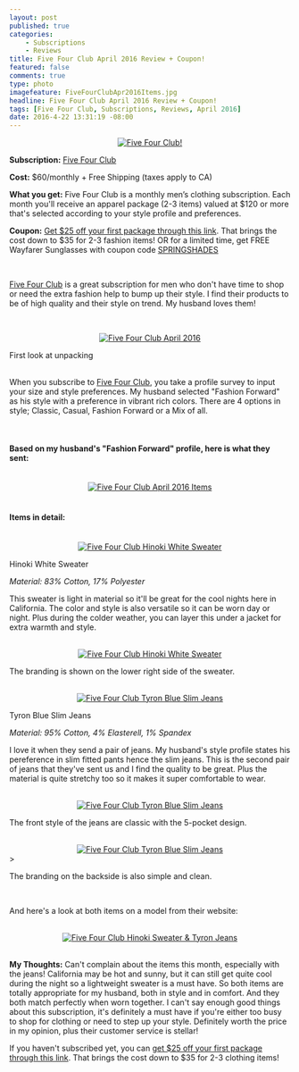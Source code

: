 ```yaml
---
layout: post
published: true
categories: 
    - Subscriptions
    - Reviews
title: Five Four Club April 2016 Review + Coupon!
featured: false
comments: true
type: photo
imagefeature: FiveFourClubApr2016Items.jpg
headline: Five Four Club April 2016 Review + Coupon!
tags: [Five Four Club, Subscriptions, Reviews, April 2016]
date: 2016-4-22 13:31:19 -08:00
---
```


<center><a href="https://www.fivefourclub.com/getstarted?referrer=RE731318" target="_blank">
<img src="/images/FiveFourClubApr2016Package.jpg" border="0" style="border:none;max-width:100%;" alt="Five Four Club!" />
</a></center>
<p><b>Subscription:</b> <a href="https://www.fivefourclub.com/getstarted?referrer=RE731318" target="_blank">Five Four Club</a></p>
<p><b>Cost:</b> $60/monthly + Free Shipping (taxes apply to CA)</p>
<p><b>What you get:</b> Five Four Club is a monthly men’s clothing subscription. Each month you'll receive an apparel package (2-3 items) valued at $120 or more that's selected according to your style profile and preferences.</p>
<p><b>Coupon:</b> <a href="https://www.fivefourclub.com/getstarted?referrer=RE731318" target="_blank">Get $25 off your first package through this link</a>. That brings the cost down to $35 for 2-3 fashion items! OR for a limited time, get FREE Wayfarer Sunglasses with coupon code <a href="https://www.fivefourclub.com/getstarted?referrer=RE731318" target="_blank">SPRINGSHADES<a href="https://www.fivefourclub.com/getstarted?referrer=RE731318" target="_blank"></p>
<br>

<p><a href="https://www.fivefourclub.com/getstarted?referrer=RE731318" target="_blank">Five Four Club</a> is a great subscription for men who don't have time to shop or need the extra fashion help to bump up their style. I find their products to be of high quality and their style on trend. My husband loves them!</p>

<br>

<p><center><a href="https://www.fivefourclub.com/getstarted?referrer=RE731318" target="_blank">
<img src="/images/FiveFourClubApr2016OpenPackage.jpg" border="0" style="border:none;max-width:100%;" alt="Five Four Club April 2016" />
</a></center></p>
<figcaption>First look at unpacking</figcaption>

<br>

<p>When you subscribe to <a href="https://www.fivefourclub.com/getstarted?referrer=RE731318" target="_blank">Five Four Club</a>, you take a profile survey to input your size and style preferences. My husband selected "Fashion Forward" as his style with a preference in vibrant rich colors. There are 4 options in style; Classic, Casual, Fashion Forward or a Mix of all.</p>

<br>

<H4>Based on my husband's "Fashion Forward" profile, here is what they sent:</H4>

<br>

<center><a href="https://www.fivefourclub.com/getstarted?referrer=RE731318" target="_blank">
<img src="/images/FiveFourClubApr2016Items.jpg" border="0" style="border:none;max-width:100%;" alt="Five Four Club April 2016 Items" />
</a></center>

<br>

<H4>Items in detail:</H4>

<br>

<center><a href="https://www.fivefourclub.com/getstarted?referrer=RE731318" target="_blank">
<img src="/images/FiveFourClubApr2016HinokiWhiteSweater.jpg" border="0" style="border:none;max-width:100%;" alt="Five Four Club Hinoki White Sweater" />
</a></center>

<DL>
<DT>Hinoki White Sweater</DT>
</DL>

<p><i>Material: 83% Cotton, 17% Polyester</i></p>

<p>This sweater is light in material so it'll be great for the cool nights here in California. The color and style is also versatile so it can be worn day or night. Plus during the colder weather, you can layer this under a jacket for extra warmth and style.</p>

<br>

<center><a href="https://www.fivefourclub.com/getstarted?referrer=RE731318" target="_blank">
<img src="/images/FiveFourClubApr2016HinokiWhiteSweater2.jpg" border="0" style="border:none;max-width:100%;" alt="Five Four Club Hinoki White Sweater" />
</a></center>

<p>The branding is shown on the lower right side of the sweater.</p>

<br>

<center><a href="https://www.fivefourclub.com/getstarted?referrer=RE731318" target="_blank">
<img src="/images/FiveFourClubApr2016TyronBlueSlimJeans.jpg" border="0" style="border:none;max-width:100%;" alt="Five Four Club Tyron Blue Slim Jeans" />
</a></center>

<DL>
<DT>Tyron Blue Slim Jeans</DT>
</DL>

<p><i>Material: 95% Cotton, 4% Elasterell, 1% Spandex</i></p>

<p>I love it when they send a pair of jeans. My husband's style profile states his pereference in slim fitted pants hence the slim jeans. This is the second pair of jeans that they've sent us and I find the quality to be great. Plus the material is quite stretchy too so it makes it super comfortable to wear.</p> 

<br>

<center><a href="https://www.fivefourclub.com/getstarted?referrer=RE731318" target="_blank">
<img src="/images/FiveFourClubApr2016TyronBlueSlimJeans2.jpg" border="0" style="border:none;max-width:100%;" alt="Five Four Club Tyron Blue Slim Jeans" />
</a></center>

<p>The front style of the jeans are classic with the 5-pocket design.</p>

<br>

<center><a href="https://www.fivefourclub.com/getstarted?referrer=RE731318" target="_blank">
<img src="/images/FiveFourClubApr2016TyronBlueSlimJeans3.jpg" border="0" style="border:none;max-width:100%;" alt="Five Four Club Tyron Blue Slim Jeans" />
</a></center>>

<p>The branding on the backside is also simple and clean.</p>

<br>

<p>And here's a look at both items on a model from their website:</p>

<br>

<center><a href="https://www.fivefourclub.com/getstarted?referrer=RE731318" target="_blank">
<img src="/images/FiveFourClubApr2016HinokiWhiteSweater3.jpg" border="0" style="border:none;max-width:100%;" alt="Five Four Club Hinoki Sweater & Tyron Jeans" />
</a></center>

<br>

<p><i class="icon-exclamation-sign"></i><b> My Thoughts:</b> Can't complain about the items this month, especially with the jeans! California may be hot and sunny, but it can still get quite cool during the night so a lightweight sweater is a must have. So both items are totally appropriate for my husband, both in style and in comfort. And they both match perfectly when worn together. I can't say enough good things about this subscription, it's definitely a must have if you're either too busy to shop for clothing or need to step up your style. Definitely worth the price in my opinion, plus their customer service is stellar!</p>

<p>If you haven't subscribed yet, you can <a href="https://www.fivefourclub.com/getstarted?referrer=RE731318" target="_blank">get $25 off your first package through this link</a>. That brings the cost down to $35 for 2-3 clothing items!</p> 
